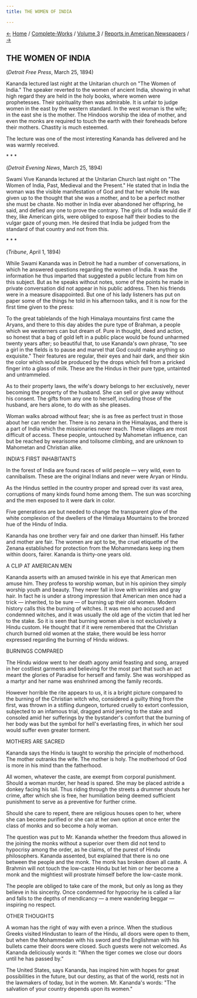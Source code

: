 ```yaml
---
title: THE WOMEN OF INDIA

---
```

<div>

[←](the_love_of_god.htm) [Home](../../../index.htm) /
[Complete-Works](../../complete_works.htm) / [Volume
3](../volume_3_contents.htm) / [Reports in American
Newspapers](reports_in_american_newspapers_contents.htm)
/ [→](../buddhistic_india.htm)

  

## THE WOMEN OF INDIA

(*Detroit Free Press*, March 25, 1894)

Kananda lectured last night at the Unitarian church on "The Women of
India." The speaker reverted to the women of ancient India, showing in
what high regard they are held in the holy books, where women were
prophetesses. Their spirituality then was admirable. It is unfair to
judge women in the east by the western standard. In the west woman is
the wife; in the east she is the mother. The Hindoos worship the idea of
mother, and even the monks are required to touch the earth with their
foreheads before their mothers. Chastity is much esteemed.

The lecture was one of the most interesting Kananda has delivered and he
was warmly received.

\*          \*          \*

(*Detroit Evening News*, March 25, 1894)

Swami Vive Kananda lectured at the Unitarian Church last night on "The
Women of India, Past, Medieval and the Present." He stated that in India
the woman was the visible manifestation of God and that her whole life
was given up to the thought that she was a mother, and to be a perfect
mother she must be chaste. No mother in India ever abandoned her
offspring, he said, and defied any one to prove the contrary. The girls
of India would die if they, like American girls, were obliged to expose
half their bodies to the vulgar gaze of young men. He desired that India
be judged from the standard of that country and not from this.

  
\*          \*          \*

(*Tribune*, April 1, 1894)

While Swami Kananda was in Detroit he had a number of conversations, in
which he answered questions regarding the women of India. It was the
information he thus imparted that suggested a public lecture from him on
this subject. But as he speaks without notes, some of the points he made
in private conversation did not appear in his public address. Then his
friends were in a measure disappointed. But one of his lady listeners
has put on paper some of the things he told in his afternoon talks, and
it is now for the first time given to the press:

To the great tablelands of the high Himalaya mountains first came the
Aryans, and there to this day abides the pure type of Brahman, a people
which we westerners can but dream of. Pure in thought, deed and action,
so honest that a bag of gold left in a public place would be found
unharmed twenty years after; so beautiful that, to use Kananda's own
phrase, "to see a girl in the fields is to pause and marvel that God
could make anything so exquisite." Their features are regular, their
eyes and hair dark, and their skin the color which would be produced by
the drops which fell from a pricked finger into a glass of milk. These
are the Hindus in their pure type, untainted and untrammeled.

As to their property laws, the wife's dowry belongs to her exclusively,
never becoming the property of the husband. She can sell or give away
without his consent. The gifts from any one to herself, including those
of the husband, are hers alone, to do with as she pleases.

Woman walks abroad without fear; she is as free as perfect trust in
those about her can render her. There is no zenana in the Himalayas, and
there is a part of India which the missionaries never reach. These
villages are most difficult of access. These people, untouched by
Mahometan influence, can but be reached by wearisome and toilsome
climbing, and are unknown to Mahometan and Christian alike.

INDIA'S FIRST INHABITANTS

In the forest of India are found races of wild people — very wild, even
to cannibalism. These are the original Indians and never were Aryan or
Hindu.

As the Hindus settled in the country proper and spread over its vast
area, corruptions of many kinds found home among them. The sun was
scorching and the men exposed to it were dark in color.

Five generations are but needed to change the transparent glow of the
white complexion of the dwellers of the Himalaya Mountains to the
bronzed hue of the Hindu of India.

Kananda has one brother very fair and one darker than himself. His
father and mother are fair. The women are apt to be, the cruel etiquette
of the Zenana established for protection from the Mohammedans keep ing
them within doors, fairer. Kananda is thirty-one years old.

A CLIP AT AMERICAN MEN

Kananda asserts with an amused twinkle in his eye that American men
amuse him. They profess to worship woman, but in his opinion they simply
worship youth and beauty. They never fall in love with wrinkles and gray
hair. In fact he is under a strong impression that American men once had
a trick — inherited, to be sure — of burning up their old women. Modern
history calls this the burning of witches. It was men who accused and
condemned witches, and it was usually the old age of the victim that led
her to the stake. So it is seen that burning women alive is not
exclusively a Hindu custom. He thought that if it were remembered that
the Christian church burned old women at the stake, there would be less
horror expressed regarding the burning of Hindu widows.

BURNINGS COMPARED

The Hindu widow went to her death agony amid feasting and song, arrayed
in her costliest garments and believing for the most part that such an
act meant the glories of Paradise for herself and family. She was
worshipped as a martyr and her name was enshrined among the family
records.

However horrible the rite appears to us, it is a bright picture compared
to the burning of the Christian witch who, considered a guilty thing
from the first, was thrown in a stifling dungeon, tortured cruelly to
extort confession, subjected to an infamous trial, dragged amid jeering
to the stake and consoled amid her sufferings by the bystander's comfort
that the burning of her body was but the symbol for hell's everlasting
fires, in which her soul would suffer even greater torment.

MOTHERS ARE SACRED

Kananda says the Hindu is taught to worship the principle of motherhood.
The mother outranks the wife. The mother is holy. The motherhood of God
is more in his mind than the fatherhood.

All women, whatever the caste, are exempt from corporal punishment.
Should a woman murder, her head is spared. She may be placed astride a
donkey facing his tail. Thus riding through the streets a drummer shouts
her crime, after which she is free, her humiliation being deemed
sufficient punishment to serve as a preventive for further crime.

Should she care to repent, there are religious houses open to her, where
she can become purified or she can at her own option at once enter the
class of monks and so become a holy woman.

The question was put to Mr. Kananda whether the freedom thus allowed in
the joining the monks without a superior over them did not tend to
hypocrisy among the order, as he claims, of the purest of Hindu
philosophers. Kananda assented, but explained that there is no one
between the people and the monk. The monk has broken down all caste. A
Brahmin will not touch the low-caste Hindu but let him or her become a
monk and the mightiest will prostrate himself before the low-caste monk.

The people are obliged to take care of the monk, but only as long as
they believe in his sincerity. Once condemned for hypocrisy he is called
a liar and falls to the depths of mendicancy — a mere wandering beggar —
inspiring no respect.

OTHER THOUGHTS

A woman has the right of way with even a prince. When the studious
Greeks visited Hindustan to learn of the Hindu, all doors were open to
them, but when the Mohammedan with his sword and the Englishman with his
bullets came their doors were closed. Such guests were not welcomed. As
Kananda deliciously words it: "When the tiger comes we close our doors
until he has passed by."

The United States, says Kananda, has inspired him with hopes for great
possibilities in the future, but our destiny, as that of the world,
rests not in the lawmakers of today, but in the women. Mr. Kananda's
words: "The salvation of your country depends upon its women."

</div>
